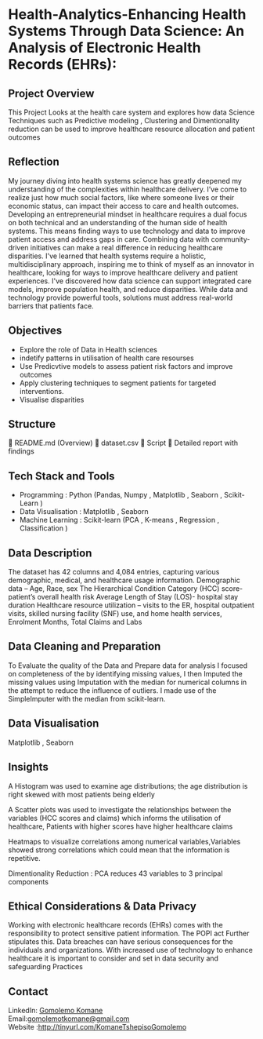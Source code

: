 # Health-Analytics-Enhancing Health Systems Through Data Science: An Analysis of Electronic Health Records (EHRs):
## Project Overview 
This Project Looks at the health care system and explores how data Science Techniques such as Predictive modeling , Clustering and Dimentionality reduction can be used to improve healthcare resource allocation and patient outcomes 
## Reflection 
My journey diving into health systems science has greatly deepened my understanding of the complexities within healthcare delivery. I’ve come to realize just how much social factors, like where someone lives or their economic status, can impact their access to care and health outcomes.
Developing an entrepreneurial mindset in healthcare requires a dual focus on both technical and an understanding of the human side of health systems. This means finding ways to use technology and data to improve patient access and address gaps in care.
Combining data with community-driven initiatives can make a real difference in reducing healthcare disparities. I've learned that health systems require a holistic, multidisciplinary approach, inspiring me to think of myself as an innovator in healthcare, looking for ways to improve healthcare delivery and patient experiences.
I've discovered how data science can support integrated care models, improve population health, and reduce disparities. While data and technology provide powerful tools, solutions must address real-world barriers that patients face.
## Objectives
 - Explore the role of Data in Health sciences
 - indetify patterns in utilisation of health care resourses 
 - Use Predicvtive models to assess patient risk factors and improve outcomes
 - Apply clustering techniques to segment patients for targeted interventions.
 - Visualise disparities 
## Structure 
📜 README.md (Overview)
📜 dataset.csv 
📜 Script
📜 Detailed report with findings
## Tech Stack and Tools 
- Programming : Python (Pandas, Numpy , Matplotlib , Seaborn , Scikit- Learn )
- Data Visualisation : Matplotlib , Seaborn
- Machine Learning : Scikit-learn (PCA , K-means , Regression , Classification )
## Data Description
The dataset has 42 columns and 4,084 entries, capturing various demographic, medical, and healthcare usage information.
Demographic data – Age, Race, sex The Hierarchical Condition Category (HCC) score- patient’s overall health risk Average Length of Stay (LOS)- hospital stay duration Healthcare resource utilization – visits to the ER, hospital outpatient visits, skilled nursing facility (SNF) use, and home health services, Enrolment Months, Total Claims and Labs
## Data Cleaning and Preparation 
To Evaluate the quality of the Data and Prepare data for analysis
I focused on completeness of the by identifying missing values, I then Imputed the missing values using Imputation with the median for numerical columns in the attempt to reduce the influence of outliers. I made use of the SimpleImputer with the median from scikit-learn.
## Data Visualisation 
Matplotlib , Seaborn
## Insights 
A Histogram was used to examine age distributions; the age distribution is right skewed with most patients being elderly

A Scatter plots was used to investigate the relationships between the variables (HCC scores and claims) which informs the utilisation of healthcare, Patients with higher scores have higher healthcare claims

Heatmaps to visualize correlations among numerical variables,Variables showed strong correlations which could mean that the information is repetitive.

Dimentionality Reduction : PCA reduces 43 variables to 3 principal components  
## Ethical Considerations & Data Privacy
Working with electronic healthcare records (EHRs) comes with the responsibility to protect sensitive patient information. The POPI act Further stipulates this.
Data breaches can have serious consequences for the individuals and organizations. With increased use of technology to enhance healthcare it is important to consider and set in data security and safeguarding Practices
## Contact
LinkedIn: [Gomolemo Komane](https://linkedin.com/in/gomolemo-tshepiso-komane-0b0b6715a)  
Email:gomolemotkomane@gmail.com   
Website :http://tinyurl.com/KomaneTshepisoGomolemo
